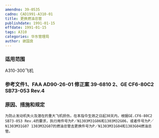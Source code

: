 ```yaml
---
amendno: 39-0535
cadno: CAD1991-A310-01
title: 更换燃油总管
publishdate: 1991-01-15
effdate: 1991-01-15
tags: A310
categories: 华东管理局
author: 谢国良
---
```


### 适用范围 
A310-300飞机

<!--more-->
### 参考文件1、FAA AD90-26-01 修正案 39-6810 2、GE CF6-80C2 SB73-053 Rev.4 

### 原因、措施和规定 
    为防止发动机失火及潜在的重大飞机损伤，在本指令生效之日起30天内，根据GE.CF6-80C2 SB73-053 Rev.4的要求，执行用件号为P／N1303M31G06和1303M32G06，或者件号为P／N1303M31G07 1303M32G07的燃油总管去更换件号为P／N1303M31G04和1303G04燃油总管。
